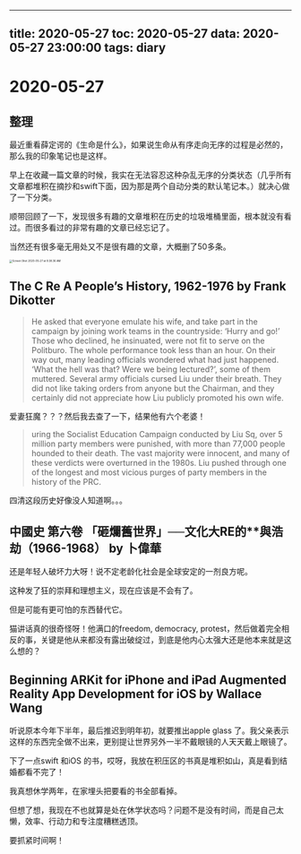 
---
title: 2020-05-27
toc: 2020-05-27
data: 2020-05-27 23:00:00
tags: diary
---


# 2020-05-27

## 整理

最近重看薛定谔的《生命是什么》，如果说生命从有序走向无序的过程是必然的，那么我的印象笔记也是这样。

早上在收藏一篇文章的时候，我实在无法容忍这种杂乱无序的分类状态（几乎所有文章都堆积在摘抄和swift下面，因为那是两个自动分类的默认笔记本。）就决心做了一下分类。

顺带回顾了一下，发现很多有趣的文章堆积在历史的垃圾堆桶里面，根本就没有看过。而很多看过的非常有趣的文章已经忘记了。

当然还有很多毫无用处又不是很有趣的文章，大概删了50多条。

<img src="https://tva1.sinaimg.cn/large/007S8ZIlgy1gf6rm3avg2j30au0xwwsv.jpg" alt="Screen Shot 2020-05-27 at 9.38.36 AM" style="zoom: 33%;" />

## The C Re A People’s History, 1962-1976 by Frank Dikotter 

> He asked that everyone emulate his wife, and take part in the campaign by joining work teams in the countryside: ‘Hurry and go!’ Those who declined, he insinuated, were not fit to serve on the Politburo. The whole performance took less than an hour. On their way out, many leading officials wondered what had just happened. ‘What the hell was that? Were we being lectured?’, some of them muttered. Several army officials cursed Liu under their breath. They did not like taking orders from anyone but the Chairman, and they certainly did not appreciate how Liu publicly promoted his own wife.

爱妻狂魔？？？然后我去查了一下，结果他有六个老婆！

> uring the Socialist Education Campaign conducted by Liu Sq, over 5 million party members were punished, with more than 77,000 people hounded to their death. The vast majority were innocent, and many of these verdicts were overturned in the 1980s. Liu pushed through one of the longest and most vicious purges of party members in the history of the PRC.

四清这段历史好像没人知道啊。。。

## 中國史  第六卷 「砸爛舊世界」──文化大RE的**與浩劫（1966-1968） by 卜偉華

还是年轻人破坏力大呀！说不定老龄化社会是全球安定的一剂良方呢。

这种发了狂的崇拜和理想主义，现在应该是不会有了。

但是可能有更可怕的东西替代它。

猫讲话真的很奇怪呀！他满口的freedom, democracy, protest，然后做着完全相反的事，关键是他从来都没有露出破绽过，到底是他内心太强大还是他本来就是这么想的？

## Beginning ARKit for iPhone and iPad Augmented Reality App Development for iOS by Wallace Wang

听说原本今年下半年，最后推迟到明年初，就要推出apple glass 了。我父亲表示这样的东西完全做不出来，更别提让世界另外一半不戴眼镜的人天天戴上眼镜了。

下了一点swift 和iOS 的书，哎呀，我放在积压区的书真是堆积如山，真是看到结婚都看不完了！

我真想休学两年，在家埋头把要看的书全部看掉。

但想了想，我现在不也就算是处在休学状态吗？问题不是没有时间，而是自己太懒，效率、行动力和专注度糟糕透顶。

要抓紧时间啊！

